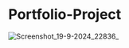 # Portfolio-Project  
![Screenshot_19-9-2024_22836_](https://github.com/user-attachments/assets/edf525eb-0a3e-45b1-b7dd-5113d3b15e7b)
